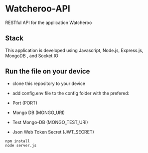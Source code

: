 # Watcheroo-API
RESTful API for the application Watcheroo

## Stack

This application is developed using Javascript, Node.js, Express.js, MongoDB , and Socket.IO

## Run the file on your device

- clone this repository to your device

- add config.env file to the config folder with the prefered:

- Port (PORT)
- Mongo DB (MONGO_URI)
- Test Mongo-DB (MONGO_TEST_URI)
- Json Web Token Secret (JWT_SECRET)


```
npm install
node server.js

```
